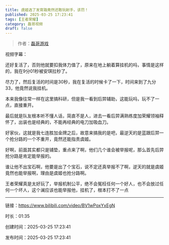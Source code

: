 ```yaml
---
title: 虞姬选了发育路竟然还敢玩射手，该罚！
published: 2025-03-25 17:23:41
tags: [王者荣耀]
category: 磊哥视频
draft: false
---
```



> 作者：[磊哥游戏](https://space.bilibili.com/268941858?spm_id_from=333.788.upinfo.head.click)

视频字幕：

还好复活了，否则他就要扣我体力值了，原来在地上躺着算挂机的吗，事情是这样的，我在9分01秒被安琪拉秒了。

尽力了，然后复活的时间是30秒，我在复活的时候卡了一下，时间来到了九分33，他竟然说我挂机。

本来我像往常一样在这里搞科研，但是我一看到后羿辅助，这能玩吗，玩不了一点，直接重开。

最后就是队友根本听不懂人话，简直不是人，进去一看后羿满熟练度加荣耀领袖释怀了，出装也是经典的，不能再经典的电刀加吸血刀。

好家伙，这就是我七连胜加金牌之后，故意来搞我的是吧，最逆天的是蓝跟后羿一个抢分路的一个不重开，竟然还能指责虞姬。

好啊，前面其实都只是铺垫，重点来了啊，他们几个谁会被举报呢，那么首先后羿抢分路是肯定能举报的。

谁让他不出宝石啊，他要是出了个宝石，说不定还真举报不了啊，逆天的就是虞姬竟然也能举报啊，理由是虞姬也抢分路啊。

王者荣耀真是太好玩了，举报机制公平，绝不会冤枉任何一个好人，也不会放过任何一个坏人，这个澜应该也能举报他，挂机了，根本打不了一点

---


链接：https://www.bilibili.com/video/BV1wPoxYxEgN



时长：01:35

创建时间：2025-03-25 17:23:41

发布时间：2025-03-25 17:23:41
